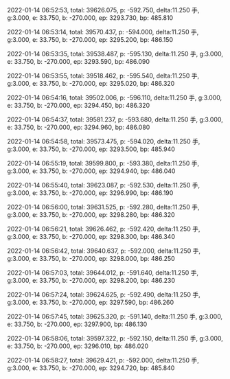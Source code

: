 2022-01-14 06:52:53, total: 39626.075, p: -592.750, delta:11.250 手, g:3.000, e: 33.750, b: -270.000, ep: 3293.730, bp: 485.810

2022-01-14 06:53:14, total: 39570.437, p: -594.000, delta:11.250 手, g:3.000, e: 33.750, b: -270.000, ep: 3295.200, bp: 486.150

2022-01-14 06:53:35, total: 39538.487, p: -595.130, delta:11.250 手, g:3.000, e: 33.750, b: -270.000, ep: 3293.590, bp: 486.090

2022-01-14 06:53:55, total: 39518.462, p: -595.540, delta:11.250 手, g:3.000, e: 33.750, b: -270.000, ep: 3295.020, bp: 486.320

2022-01-14 06:54:16, total: 39502.006, p: -596.110, delta:11.250 手, g:3.000, e: 33.750, b: -270.000, ep: 3294.450, bp: 486.320

2022-01-14 06:54:37, total: 39581.237, p: -593.680, delta:11.250 手, g:3.000, e: 33.750, b: -270.000, ep: 3294.960, bp: 486.080

2022-01-14 06:54:58, total: 39573.475, p: -594.020, delta:11.250 手, g:3.000, e: 33.750, b: -270.000, ep: 3293.500, bp: 485.940

2022-01-14 06:55:19, total: 39599.800, p: -593.380, delta:11.250 手, g:3.000, e: 33.750, b: -270.000, ep: 3294.940, bp: 486.040

2022-01-14 06:55:40, total: 39623.087, p: -592.530, delta:11.250 手, g:3.000, e: 33.750, b: -270.000, ep: 3296.990, bp: 486.190

2022-01-14 06:56:00, total: 39631.525, p: -592.280, delta:11.250 手, g:3.000, e: 33.750, b: -270.000, ep: 3298.280, bp: 486.320

2022-01-14 06:56:21, total: 39626.462, p: -592.420, delta:11.250 手, g:3.000, e: 33.750, b: -270.000, ep: 3298.300, bp: 486.340

2022-01-14 06:56:42, total: 39640.637, p: -592.000, delta:11.250 手, g:3.000, e: 33.750, b: -270.000, ep: 3298.000, bp: 486.250

2022-01-14 06:57:03, total: 39644.012, p: -591.640, delta:11.250 手, g:3.000, e: 33.750, b: -270.000, ep: 3298.200, bp: 486.230

2022-01-14 06:57:24, total: 39624.625, p: -592.490, delta:11.250 手, g:3.000, e: 33.750, b: -270.000, ep: 3297.590, bp: 486.260

2022-01-14 06:57:45, total: 39625.320, p: -591.140, delta:11.250 手, g:3.000, e: 33.750, b: -270.000, ep: 3297.900, bp: 486.130

2022-01-14 06:58:06, total: 39597.322, p: -592.150, delta:11.250 手, g:3.000, e: 33.750, b: -270.000, ep: 3296.010, bp: 486.020

2022-01-14 06:58:27, total: 39629.421, p: -592.000, delta:11.250 手, g:3.000, e: 33.750, b: -270.000, ep: 3294.720, bp: 485.840